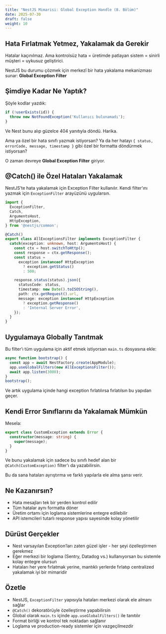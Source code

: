 ```yaml
---
title: "NestJS Mimarisi: Global Exception Handle (8. Bölüm)"
date: 2025-07-30
draft: false
weight: 10
---
```


## Hata Fırlatmak Yetmez, Yakalamak da Gerekir

Hatalar kaçınılmaz.
Ama kontrolsüz hata = üretimde patlayan sistem = sinirli müşteri = uykusuz geliştirici.


NestJS bu durumu çözmek için merkezî bir hata yakalama mekanizması sunar:
**Global Exception Filter**


## Şimdiye Kadar Ne Yaptık?

Şöyle kodlar yazdık:

```ts
if (!userExists(id)) {
  throw new NotFoundException('Kullanıcı bulunamadı');
}
```
Ve Nest bunu alıp güzelce 404 yanıtıyla döndü. Harika.

Ama ya özel bir hata sınıfı yazmak istiyorsan? Ya da her hatayı `{ status, errorCode, message, timestamp }` gibi özel bir formatta döndürmek istiyorsan?


O zaman devreye **Global Exception Filter** giriyor.

## @Catch() ile Özel Hataları Yakalamak

NestJS’te hata yakalamak için Exception Filter kullanılır.
Kendi filter’ını yazmak için `ExceptionFilter` arayüzünü uygularsın.

```ts
import {
  ExceptionFilter,
  Catch,
  ArgumentsHost,
  HttpException,
} from '@nestjs/common';

@Catch()
export class AllExceptionsFilter implements ExceptionFilter {
  catch(exception: unknown, host: ArgumentsHost) {
    const ctx = host.switchToHttp();
    const response = ctx.getResponse();
    const status =
      exception instanceof HttpException
        ? exception.getStatus()
        : 500;

    response.status(status).json({
      statusCode: status,
      timestamp: new Date().toISOString(),
      path: ctx.getRequest().url,
      message: exception instanceof HttpException
        ? exception.getResponse()
        : 'Internal Server Error',
    });
  }
}
```

## Uygulamaya Globally Tanıtmak

Bu filter’ı tüm uygulama için aktif etmek istiyorsan `main.ts` dosyasına ekle:

```ts
async function bootstrap() {
  const app = await NestFactory.create(AppModule);
  app.useGlobalFilters(new AllExceptionsFilter());
  await app.listen(3000);
}
bootstrap();
```
Ve artık uygulama içinde hangi exception fırlatılırsa fırlatılsın bu yapıdan geçer.


## Kendi Error Sınıflarını da Yakalamak Mümkün

Mesela:
```ts
export class CustomException extends Error {
  constructor(message: string) {
    super(message);
  }
}
```
Ve bunu yakalamak için sadece bu sınıfı hedef alan bir `@Catch(CustomException)` filter'ı da yazabilirsin.

Bu da sana hataları ayrıştırma ve farklı yapılarla ele alma şansı verir.


## Ne Kazanırsın?

- Hata mesajları tek bir yerden kontrol edilir
- Tüm hatalar aynı formatta döner
- Üretim ortamı için loglama sistemlerine entegre edilebilir
- API istemcileri tutarlı response yapısı sayesinde kolay yönetilir


## Dürüst Gerçekler

- Nest varsayılan Exception’ları zaten güzel işler - her şeyi özelleştirmen gerekmez
- Eğer merkezi bir loglama (Sentry, Datadog vs.) kullanıyorsan bu sistemle kolay entegre olursun
- Hataları her yere fırlatmak yerine, mantıklı yerlerde fırlatıp centralized yakalamak iyi bir mimaridir

## Özetle

- NestJS, `ExceptionFilter` yapısıyla hataları merkezi olarak ele almanı sağlar
- `@Catch()` dekoratörüyle özelleştirme yapabilirsin
- Global olarak `main.ts` içinde `app.useGlobalFilters()` ile tanıtılır
- Format birliği ve kontrol tek noktadan sağlanır
- Loglama ve production-ready sistemler için vazgeçilmezdir